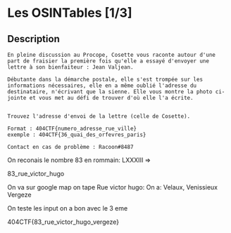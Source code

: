 # Les OSINTables [1/3]

## Description
```
En pleine discussion au Procope, Cosette vous raconte autour d'une part de fraisier la première fois qu'elle a essayé d'envoyer une lettre à son bienfaiteur : Jean Valjean.
 
Débutante dans la démarche postale, elle s'est trompée sur les informations nécessaires, elle en a même oublié l'adresse du destinataire, n'écrivant que la sienne. Elle vous montre la photo ci-jointe et vous met au défi de trouver d'où elle l'a écrite.
 
 
Trouvez l'adresse d'envoi de la lettre (celle de Cosette).
 
Format : 404CTF{numero_adresse_rue_ville}
exemple : 404CTF{36_quai_des_orfevres_paris}
 
Contact en cas de problème : Racoon#8487
```


On reconais le nombre 83 en rommain: LXXXIII =>

83_rue_victor_hugo


On va sur google map on tape Rue victor hugo:
On a: Velaux, Venissieux Vergeze

On teste les input on a bon avec le 3 eme

404CTF{83_rue_victor_hugo_vergeze}
